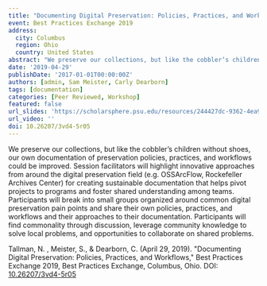 ```yaml
---
title: "Documenting Digital Preservation: Policies, Practices, and Workflows"
event: Best Practices Exchange 2019
address:
  city: Columbus
  region: Ohio
  country: United States
abstract: "We preserve our collections, but like the cobbler’s children without shoes, our own documentation of preservation policies, practices, and workflows could be improved. Session facilitators will highlight innovative approaches from around the digital preservation field (e.g. OSSArcFlow, Rockefeller Archives Center) for creating sustainable documentation that helps pivot projects to programs and foster shared understanding among teams. Participants will break into small groups organized around common digital preservation pain points and share their own policies, practices, and workflows and their approaches to their documentation. Participants will find commonality through discussion, leverage community knowledge to solve local problems, and opportunities to collaborate on shared problems."
date: '2019-04-29'
publishDate: '2017-01-01T00:00:00Z'
authors: [admin, Sam Meister, Carly Dearborn]
tags: [documentation]
categories: [Peer Reviewed, Workshop]
featured: false
url_slides: 'https://scholarsphere.psu.edu/resources/244427dc-9362-4ea9-8459-a90cd0ce8d7b/downloads/1382'
url_video: ''
doi: 10.26207/3vd4-5r05
---
```

We preserve our collections, but like the cobbler’s children without shoes, our own documentation of preservation policies, practices, and workflows could be improved. Session facilitators will highlight innovative approaches from around the digital preservation field (e.g. OSSArcFlow, Rockefeller Archives Center) for creating sustainable documentation that helps pivot projects to programs and foster shared understanding among teams. Participants will break into small groups organized around common digital preservation pain points and share their own policies, practices, and workflows and their approaches to their documentation. Participants will find commonality through discussion, leverage community knowledge to solve local problems, and opportunities to collaborate on shared problems.

Tallman, N. , Meister, S., & Dearborn, C. (April 29, 2019). "Documenting Digital Preservation: Policies, Practices, and Workflows," Best Practices Exchange 2019, Best Practices Exchange, Columbus, Ohio. DOI: [10.26207/3vd4-5r05](https://doi.org/10.26207/3vd4-5r05)